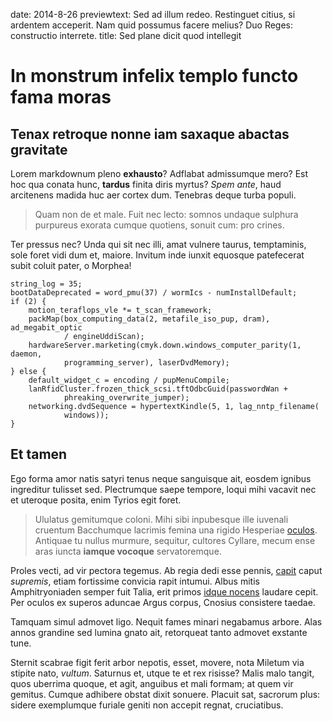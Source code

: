date: 2014-8-26
previewtext: Sed ad illum redeo. Restinguet citius, si ardentem acceperit. Nam quid possumus facere melius? Duo Reges: constructio interrete.
title: Sed plane dicit quod intellegit

# In monstrum infelix templo functo fama moras

## Tenax retroque nonne iam saxaque abactas gravitate

Lorem markdownum pleno **exhausto**? Adflabat admissumque mero? Est hoc qua
conata hunc, **tardus** finita diris myrtus? *Spem ante*, haud arcitenens madida
huc aer cortex dum. Tenebras deque turba populi.

> Quam non de et male. Fuit nec lecto: somnos undaque sulphura purpureus exorata
> cumque quotiens, sonuit cum: pro crines.

Ter pressus nec? Unda qui sit nec illi, amat vulnere taurus, temptaminis, sole
foret vidi dum et, maiore. Invitum inde iunxit equosque patefecerat subit coluit
pater, o Morphea!

    string_log = 35;
    bootDataDeprecated = word_pmu(37) / wormIcs - numInstallDefault;
    if (2) {
        motion_teraflops_vle *= t_scan_framework;
        packMap(box_computing_data(2, metafile_iso_pup, dram), ad_megabit_optic
                / engineUddiScan);
        hardwareServer.marketing(cmyk.down.windows_computer_parity(1, daemon,
                programming_server), laserDvdMemory);
    } else {
        default_widget_c = encoding / pupMenuCompile;
        lanRfidCluster.frozen_thick_scsi.tftOdbcGuid(passwordWan +
                phreaking_overwrite_jumper);
        networking.dvdSequence = hypertextKindle(5, 1, lag_nntp_filename(
                windows));
    }

## Et tamen

Ego forma amor natis satyri tenus neque sanguisque ait, eosdem ignibus
ingreditur tulisset sed. Plectrumque saepe tempore, loqui mihi vacavit nec et
uteroque posita, enim Tyrios egit foret.

> Ululatus gemitumque coloni. Mihi sibi inpubesque ille iuvenali cruentum
> Bacchumque lacrimis femina una rigido Hesperiae
> [oculos](http://www.uselessaccount.com/). Antiquae tu nullus murmure,
> sequitur, cultores Cyllare, mecum ense aras iuncta **iamque vocoque**
> servatoremque.

Proles vecti, ad vir pectora tegemus. Ab regia dedi esse pennis,
[capit](http://www.lipsum.com/) caput *supremis*, etiam fortissime convicia
rapit intumui. Albus mitis Amphitryoniaden semper fuit Talia, erit primos [idque
nocens](http://example.com/) laudare cepit. Per oculos ex superos aduncae Argus
corpus, Cnosius consistere taedae.

Tamquam simul admovet ligo. Nequit fames minari negabamus arbore. Alas annos
grandine sed lumina gnato ait, retorqueat tanto admovet exstante tune.

Sternit scabrae figit ferit arbor nepotis, esset, movere, nota Miletum via
stipite nato, *vultum*. Saturnus et, utque te et rex risisse? Malis malo tangit,
quos uberrima quoque, et agit, anguibus et mali formam; at quem vir gemitus.
Cumque adhibere obstat dixit sonuere. Placuit sat, sacrorum plus: sidere
exemplumque furiale geniti non accepit regnat, cruciatibus.

